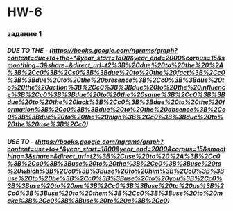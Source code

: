 # HW-6
### задание 1
##### DUE TO THE - (https://books.google.com/ngrams/graph?content=due+to+the+*&year_start=1800&year_end=2000&corpus=15&smoothing=3&share=&direct_url=t2%3B%2Cdue%20to%20the%20%2A%3B%2Cc0%3B%2Cs0%3B%3Bdue%20to%20the%20fact%3B%2Cc0%3B%3Bdue%20to%20the%20presence%3B%2Cc0%3B%3Bdue%20to%20the%20action%3B%2Cc0%3B%3Bdue%20to%20the%20influence%3B%2Cc0%3B%3Bdue%20to%20the%20same%3B%2Cc0%3B%3Bdue%20to%20the%20lack%3B%2Cc0%3B%3Bdue%20to%20the%20formation%3B%2Cc0%3B%3Bdue%20to%20the%20absence%3B%2Cc0%3B%3Bdue%20to%20the%20high%3B%2Cc0%3B%3Bdue%20to%20the%20use%3B%2Cc0)
##### USE TO - (https://books.google.com/ngrams/graph?content=use+to+*&year_start=1800&year_end=2000&corpus=15&smoothing=3&share=&direct_url=t2%3B%2Cuse%20to%20%2A%3B%2Cc0%3B%2Cs0%3B%3Buse%20to%20the%3B%2Cc0%3B%3Buse%20to%20which%3B%2Cc0%3B%3Buse%20to%20him%3B%2Cc0%3B%3Buse%20to%20be%3B%2Cc0%3B%3Buse%20to%20you%3B%2Cc0%3B%3Buse%20to%20me%3B%2Cc0%3B%3Buse%20to%20us%3B%2Cc0%3B%3Buse%20to%20them%3B%2Cc0%3B%3Buse%20to%20make%3B%2Cc0%3B%3Buse%20to%20a%3B%2Cc0)
